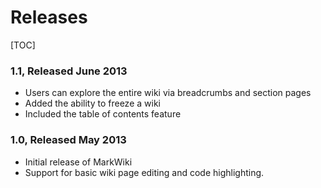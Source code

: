 Releases
========

[TOC]

### 1.1, Released June 2013

* Users can explore the entire wiki via breadcrumbs and section pages
* Added the ability to freeze a wiki
* Included the table of contents feature

### 1.0, Released May 2013

* Initial release of MarkWiki
* Support for basic wiki page editing and code highlighting.

